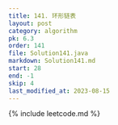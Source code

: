 ```yaml
---
title: 141. 环形链表
layout: post
category: algorithm
pk: 6.3
order: 141
file: Solution141.java
markdown: Solution141.md
start: 28
end: -1
skip: 4
last_modified_at: 2023-08-15
---
```


{% include leetcode.md %}